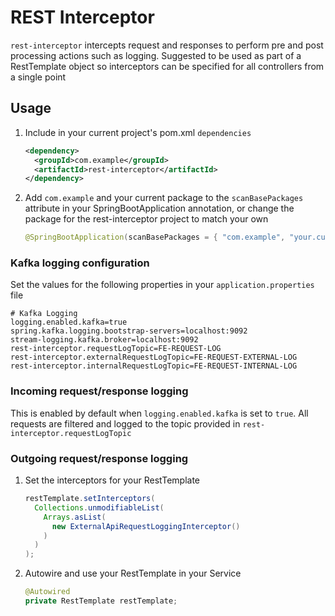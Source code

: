 # REST Interceptor
`rest-interceptor` intercepts request and responses to perform pre and post processing actions such as logging.
Suggested to be used as part of a RestTemplate object so interceptors can be specified for all controllers from a single point
## Usage
1. Include in your current project's pom.xml `dependencies`
    ```xml
    <dependency>
      <groupId>com.example</groupId>
      <artifactId>rest-interceptor</artifactId>
    </dependency>
    ```
2. Add `com.example` and your current package to the `scanBasePackages` attribute in your SpringBootApplication annotation, or change the package for the rest-interceptor project to match your own
    ```java
    @SpringBootApplication(scanBasePackages = { "com.example", "your.current.package" })
    ```
### Kafka logging configuration
  Set the values for the following properties in your `application.properties` file
  ```
  # Kafka Logging
  logging.enabled.kafka=true
  spring.kafka.logging.bootstrap-servers=localhost:9092
  stream-logging.kafka.broker=localhost:9092
  rest-interceptor.requestLogTopic=FE-REQUEST-LOG
  rest-interceptor.externalRequestLogTopic=FE-REQUEST-EXTERNAL-LOG
  rest-interceptor.internalRequestLogTopic=FE-REQUEST-INTERNAL-LOG
  ```
### Incoming request/response logging
  This is enabled by default when `logging.enabled.kafka` is set to `true`. All requests are filtered and logged to the topic provided in `rest-interceptor.requestLogTopic`
### Outgoing request/response logging
1. Set the interceptors for your RestTemplate
    ```java
    restTemplate.setInterceptors(
      Collections.unmodifiableList(
        Arrays.asList(
          new ExternalApiRequestLoggingInterceptor()
        )
      )
    );
    ```
2. Autowire and use your RestTemplate in your Service
    ```java
    @Autowired
    private RestTemplate restTemplate;
    ```